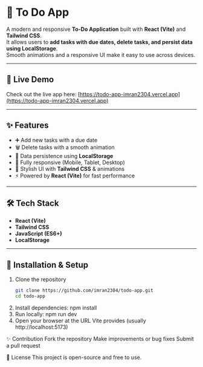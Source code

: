 # 📝 To Do App

A modern and responsive **To-Do Application** built with **React (Vite)** and **Tailwind CSS**.  
It allows users to **add tasks with due dates, delete tasks, and persist data using LocalStorage**.  
Smooth animations and a responsive UI make it easy to use across devices.  

---

## 🚀 Live Demo 

Check out the live app here: [https://todo-app-imran2304.vercel.app](https://todo-app-imran2304.vercel.app)

---



## ✨ Features
- ➕ Add new tasks with a due date  
- 🗑️ Delete tasks with a smooth animation  
- 💾 Data persistence using **LocalStorage**  
- 📱 Fully responsive (Mobile, Tablet, Desktop)  
- 🎨 Stylish UI with **Tailwind CSS** & animations  
- ⚡ Powered by **React (Vite)** for fast performance  

---

## 🛠️ Tech Stack
- **React (Vite)**
- **Tailwind CSS**
- **JavaScript (ES6+)**
- **LocalStorage**

---

## 🚀 Installation & Setup

1. Clone the repository
   ```bash
   git clone https://github.com/imran2304/todo-app.git
   cd todo-app

2. Install dependencies:
   npm install
3. Run locally:
   npm run dev
4. Open your browser at the URL Vite provides (usually http://localhost:5173)

✨ Contribution
Fork the repository
Make improvements or bug fixes
Submit a pull request


📄 License
This project is open-source and free to use.




